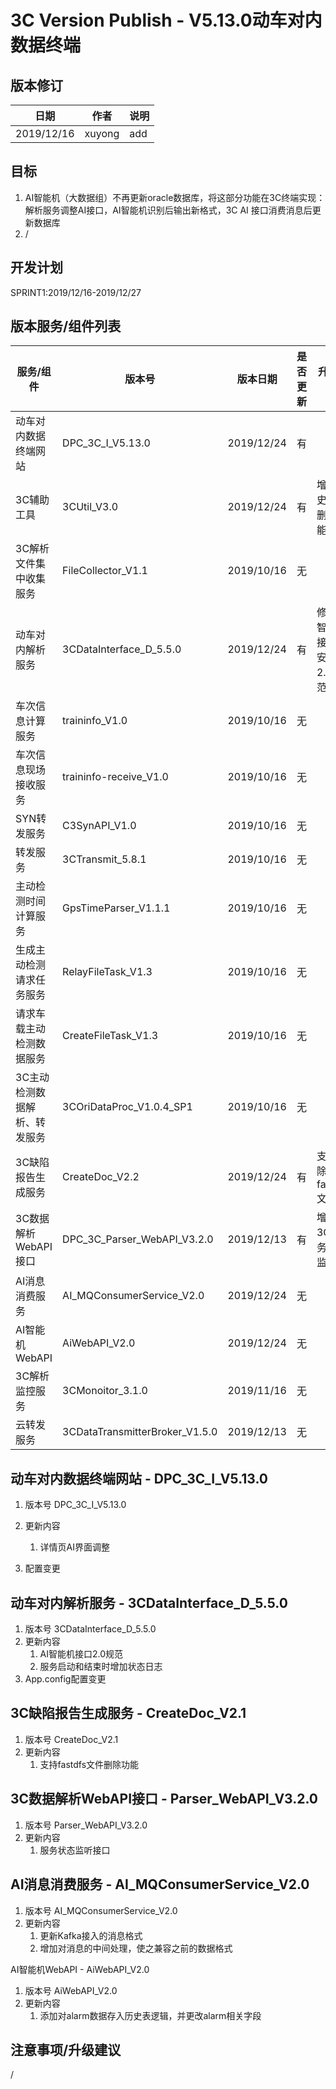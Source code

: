 3C Version Publish - V5.13.0动车对内数据终端
=================
  
版本修订
-----------------------------------

日期 | 作者 |  说明
-|-|-
2019/12/16| xuyong| add

目标
-----------------------------------

1. AI智能机（大数据组）不再更新oracle数据库，将这部分功能在3C终端实现：解析服务调整AI接口，AI智能机识别后输出新格式，3C AI 接口消费消息后更新数据库
2. /

开发计划
-----------------------------------

SPRINT1:2019/12/16-2019/12/27

版本服务/组件列表
-----------------------------------

服务/组件 | 版本号 | 版本日期 | 是否更新 |升级内容
-|-|-|-|-
 动车对内数据终端网站| DPC_3C_I_V5.13.0 |2019/12/24| 有 |
 3C辅助工具| 3CUtil_V3.0 |2019/12/24| 有 |增加历史数据删除功能
 3C解析文件集中收集服务| FileCollector_V1.1 |2019/10/16| 无 |
 动车对内解析服务| 3CDataInterface_D_5.5.0 |2019/12/24| 有 |修改AI智能机接口，安装2.0规范接入
 车次信息计算服务| traininfo_V1.0 |2019/10/16| 无 |
 车次信息现场接收服务| traininfo-receive_V1.0 |2019/10/16| 无 |
 SYN转发服务| C3SynAPI_V1.0 |2019/10/16| 无 |
 转发服务| 3CTransmit_5.8.1 |2019/10/16| 无  |
 主动检测时间计算服务|GpsTimeParser_V1.1.1 |2019/10/16| 无  |
 生成主动检测请求任务服务| RelayFileTask_V1.3|2019/10/16| 无 |
 请求车载主动检测数据服务| CreateFileTask_V1.3 |2019/10/16| 无 |
 3C主动检测数据解析、转发服务| 3COriDataProc_V1.0.4_SP1 |2019/10/16| 无 |
 3C缺陷报告生成服务| CreateDoc_V2.2 |2019/12/24| 有 |支持删除fastdfs文件
 3C数据解析WebAPI接口| DPC_3C_Parser_WebAPI_V3.2.0 |2019/12/13| 有 |增加3C服务状态监控
 AI消息消费服务|AI_MQConsumerService_V2.0|2019/12/24| 无 |
 AI智能机WebAPI| AiWebAPI_V2.0 |2019/12/24| 无 |
 3C解析监控服务| 3CMonoitor_3.1.0|2019/11/16| 无 |
 云转发服务| 3CDataTransmitterBroker_V1.5.0 |2019/12/13| 无 |

动车对内数据终端网站 - DPC_3C_I_V5.13.0
-----------------------------------

1. 版本号
DPC_3C_I_V5.13.0
2. 更新内容
    1. 详情页AI界面调整

3. 配置变更

动车对内解析服务 - 3CDataInterface_D_5.5.0
-----------------------------------

1. 版本号
3CDataInterface_D_5.5.0
2. 更新内容
    1. AI智能机接口2.0规范
    2. 服务启动和结束时增加状态日志
3. App.config配置变更

3C缺陷报告生成服务 - CreateDoc_V2.1
-----------------------------------

1. 版本号
CreateDoc_V2.1
2. 更新内容
    1. 支持fastdfs文件删除功能

3C数据解析WebAPI接口 - Parser_WebAPI_V3.2.0
-----------------------------------

1. 版本号 Parser_WebAPI_V3.2.0
2. 更新内容
    1. 服务状态监听接口

AI消息消费服务  - AI_MQConsumerService_V2.0
-----------------------------------

1. 版本号
AI_MQConsumerService_V2.0
2. 更新内容
    1. 更新Kafka接入的消息格式
    2. 增加对消息的中间处理，使之兼容之前的数据格式

AI智能机WebAPI -  AiWebAPI_V2.0
1. 版本号
AiWebAPI_V2.0
2. 更新内容
    1. 添加对alarm数据存入历史表逻辑，并更改alarm相关字段

注意事项/升级建议
-----------------------------------

/
